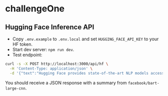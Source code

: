 # challengeOne

## Hugging Face Inference API

- Copy `.env.example` to `.env.local` and set `HUGGING_FACE_API_KEY` to your HF token.
- Start dev server: `npm run dev`.
- Test endpoint:

```bash
curl -s -X POST http://localhost:3000/api/hf \
  -H 'Content-Type: application/json' \
  -d '{"text":"Hugging Face provides state-of-the-art NLP models accessible via simple APIs."}'
```

You should receive a JSON response with a summary from `facebook/bart-large-cnn`.
